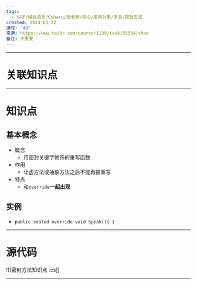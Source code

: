 ```yaml
---
tags:
  - 科学/编程语言/Csharp/唐老狮/核心/面向对象/多态/密封方法
created: 2024-03-22
课时: "40"
来源: https://www.taikr.com/course/1139/task/35534/show
备注: 不重要
---
```


---
# 关联知识点



---
# 知识点

## 基本概念

- 概念
	- 用密封关键字修饰的重写函数
- 作用
	- 让虚方法或抽象方法之后不能再被重写
- 特点
	- 和`override`**一起出现**
## 实例

- `public sealed override void Speak(){ }`

---
# 源代码

![[密封方法知识点 .cs]]

---





